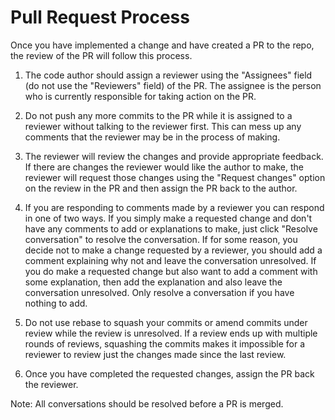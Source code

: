 # Pull Request Process

Once you have implemented a change and have created a PR to the repo, the review of the PR will follow this process.

1. The code author should assign a reviewer using the "Assignees" field (do not use the "Reviewers" field) of the PR.
   The assignee is the person who is currently responsible for taking action on the PR.

2. Do not push any more commits to the PR while it is assigned to a reviewer without talking to the reviewer first. This
   can mess up any comments that the reviewer may be in the process of making.

3. The reviewer will review the changes and provide appropriate feedback. If there are changes the reviewer would like
   the author to make, the reviewer will request those changes using the "Request changes" option on the review in the
   PR and then assign the PR back to the author.

4. If you are responding to comments made by a reviewer you can respond in one of two ways. If you simply make a
   requested change and don't have any comments to add or explanations to make, just click "Resolve conversation" to
   resolve the conversation. If for some reason, you decide not to make a change requested by a reviewer, you should add
   a comment explaining why not and leave the conversation unresolved. If you do make a requested change but also want
   to add a comment with some explanation, then add the explanation and also leave the conversation unresolved. Only
   resolve a conversation if you have nothing to add.

5. Do not use rebase to squash your commits or amend commits under review while the review is unresolved. If a review
   ends up with multiple rounds of reviews, squashing the commits makes it impossible for a reviewer to review just the
   changes made since the last review.

6. Once you have completed the requested changes, assign the PR back the reviewer.

Note: All conversations should be resolved before a PR is merged.
